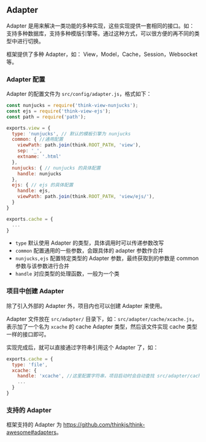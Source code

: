 ## Adapter

Adapter 是用来解决一类功能的多种实现，这些实现提供一套相同的接口。如：支持多种数据库，支持多种模版引擎等。通过这种方式，可以很方便的再不同的类型中进行切换。

框架提供了多种 Adapter，如： View，Model，Cache，Session，Websocket 等。

### Adapter 配置

Adapter 的配置文件为 `src/config/adapter.js`，格式如下：

```js
const nunjucks = require('think-view-nunjucks');
const ejs = require('think-view-ejs');
const path = require('path');

exports.view = {
  type: 'nunjucks', // 默认的模板引擎为 nunjucks
  common: { //通用配置
    viewPath: path.join(think.ROOT_PATH, 'view'),
    sep: '_',
    extname: '.html'
  },
  nunjucks: { // nunjucks 的具体配置
    handle: nunjucks
  },
  ejs: { // ejs 的具体配置
    handle: ejs,
    viewPath: path.join(think.ROOT_PATH, 'view/ejs/'),
  }
}

exports.cache = {
  ...
}
```

* `type` 默认使用 Adapter 的类型，具体调用时可以传递参数改写
* `common` 配置通用的一些参数，会跟具体的 adapter 参数作合并
* `nunjucks,ejs` 配置特定类型的 Adapter 参数，最终获取到的参数是 common 参数与该参数进行合并
* `handle` 对应类型的处理函数，一般为一个类


<!-- 实际项目中，一般一个 Adapter 的配置比较多，并且项目里也会用到多个 Adapter，这样 adapter.js 配置文件就会比较长，这时候可以根据功能进行分拆。

比如：创建目录 `src/config/adapter/`，将每一个功能作为一个独立文件来配置，`adapter/view.js`、`adapter/model.js`。

然后 `src/config/adapter.js` 里的内容可以为：

```
exports.view = require('./adapter/view.js');
exports.model = require('./adapter/model.js');
``` -->

### 项目中创建 Adapter

除了引入外部的 Adapter 外，项目内也可以创建 Adapter 来使用。

Adapter 文件放在 `src/adapter/` 目录下，如：`src/adapter/cache/xcache.js`，表示加了一个名为 `xcache` 的 cache Adapter 类型，然后该文件实现 cache 类型一样的接口即可。

实现完成后，就可以直接通过字符串引用这个 Adapter 了，如：

```js
exports.cache = {
  type: 'file',
  xcache: {
    handle: 'xcache', //这里配置字符串，项目启动时会自动查找 src/adapter/cache/xcache.js 文件
    ...
  }
}
```

### 支持的 Adapter

框架支持的 Adapter 为 <https://github.com/thinkjs/think-awesome#adapters>。